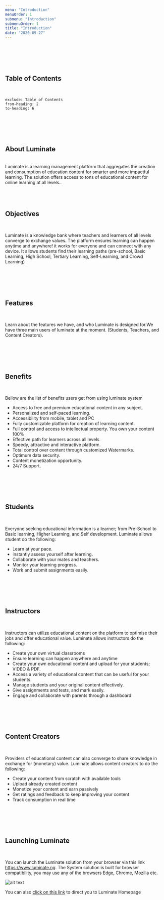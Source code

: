 ```yaml
---
menu: "Introduction"
menuOrder: 1
submenu: "Introduction"
submenuOrder: 1
title: "Introduction"
date: "2020-09-27"
---
```


<br />
<br />
<br />
<br />

## Table of Contents

<br />

```toc
exclude: Table of Contents
from-heading: 2
to-heading: 6
```

<br />
<br />
<br />
<br />

## About Luminate
<br />
  Luminate is a learning management platform that aggregates the creation
  and consumption of education content for smarter and more impactful
  learning. The solution offers access to tons of educational content for
  online learning at all levels..

<br />
<br />
<br />
<br />

## Objectives

<br />

Luminate is a knowledge bank where teachers and learners of all levels
converge to exchange values.
The platform ensures learning can happen anytime and anywhere! it works
for everyone and can connect with any device. It allows students find
their learning paths (pre-school, Basic Learning, High School, Tertiary
Learning, Self-Learning, and Crowd Learning)

<br />
<br />
<br />
<br />

## Features

<br />

Learn about the features we have, and who Luminate is designed for.We have
      three main users of luminate at the moment. (Students, Teachers, and
      Content Creators).

<br />
<br />
<br />
<br />

## Benefits

<br />

Bellow are the list of benefits users get from using luminate system
* Access to free and premium educational content in any subject. 
* Personalized and self-paced learning. 
* Accessibility from mobile, tablet and PC 
* Fully customizable platform for creation of learning content. 
* Full control and access to intellectual property. You own your content 100% 
* Effective path for learners across all levels. 
* Speedy, attractive and interactive platform. 
* Total control over content through customized Watermarks. 
* Optimum data security. 
* Content monetization opportunity. 
* 24/7 Support.

<br />
<br />
<br />
<br />

## Students

<br />

Everyone seeking educational information is a learner; from Pre-School to
 Basic learning, Higher Learning, and Self development. Luminate allows student do the following:
 * Learn at your pace. 
 * Instantly assess yourself after learning. 
 * Collaborate with your mates and teachers. 
 * Monitor your learning progress. 
 * Work and submit assignments easily.

<br />
<br />
<br />
<br />

## Instructors

<br />

Instructors can utilize educational content on the platform to optimise their jobs and offer educational value. Luminate allows instructors do the following:
* Create your own virtual classrooms  
* Ensure learning can happen anywhere and anytime 
* Create your own educational content  and upload for your students; VIDEO & PDF. 
* Access a variety of educational content that can be useful for your students. 
* Manage students and your original content effectively. 
* Give assignments and tests, and mark easily. 
* Engage and collaborate with parents through a dashboard

<br />
<br />
<br />
<br />

## Content Creators

<br />

Providers of educational content can also converge to share knowledge in
exchange for (monetary) value. Luminate allows content creators to do the following:
 * Create your content from scratch with available tools 
 * Upload already created content 
 * Monetize your content and earn passively 
 * Get ratings and feedback to keep improving your content 
 * Track consumption in real time

<br />
<br />
<br />
<br />

## Launching Luminate

<br />

You can launch the Luminate solution from your browser via this link
<https://www.luminate.ng>. The System solution is built for browser
compatibility, you may use any of the browsers Edge, Chrome, Mozilla etc.

![alt text](/images/landing_page.jpg "Title")

You can also [click on this link](https://www.luminate.ng) to direct you to Luminate Homepage